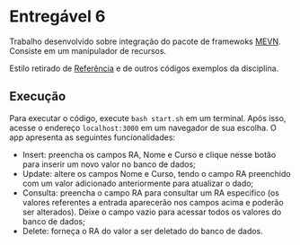 # Entregável 6

Trabalho desenvolvido sobre integração do pacote de framewoks [MEVN](https://www.geeksforgeeks.org/what-is-mevn-stack/). Consiste em um manipulador de recursos.

Estilo retirado de [Referência](https://cdn.jsdelivr.net/npm/bootstrap@5.1.1/dist/css/bootstrap.min.css) e de outros códigos exemplos da disciplina.

## Execução
Para executar o código, execute ```bash start.sh``` em um terminal. Após isso, acesse o endereço ```localhost:3000``` em um navegador de sua escolha. O app apresenta as seguintes funcionalidades:
- Insert: preencha os campos RA, Nome e Curso e clique nesse botão para inserir um novo valor no banco de dados;
- Update: altere os campos Nome e Curso, tendo o campo RA preenchido com um valor adicionado anteriormente para atualizar o dado;
- Consulta: preencha o campo RA para consultar um RA especifico (os valores referentes a entrada aparecerão nos campos acima e poderão ser alterados). Deixe o campo vazio para acessar todos os valores do banco de dados;
- Delete: forneça o RA do valor a ser deletado do banco de dados.
